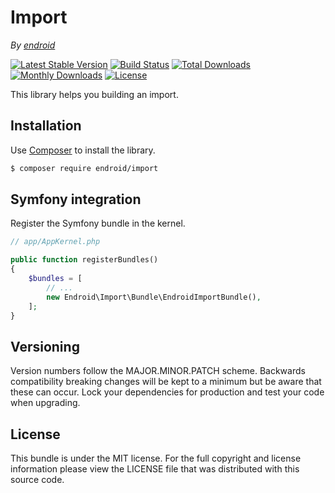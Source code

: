 # Import

*By [endroid](https://endroid.nl/)*

[![Latest Stable Version](http://img.shields.io/packagist/v/endroid/import.svg)](https://packagist.org/packages/endroid/import)
[![Build Status](http://img.shields.io/travis/endroid/import.svg)](http://travis-ci.org/endroid/import)
[![Total Downloads](http://img.shields.io/packagist/dt/endroid/import.svg)](https://packagist.org/packages/endroid/import)
[![Monthly Downloads](http://img.shields.io/packagist/dm/endroid/import.svg)](https://packagist.org/packages/endroid/import)
[![License](http://img.shields.io/packagist/l/endroid/import.svg)](https://packagist.org/packages/endroid/import)

This library helps you building an import.

## Installation

Use [Composer](https://getcomposer.org/) to install the library.

``` bash
$ composer require endroid/import
```

## Symfony integration

Register the Symfony bundle in the kernel.

```php
// app/AppKernel.php

public function registerBundles()
{
    $bundles = [
        // ...
        new Endroid\Import\Bundle\EndroidImportBundle(),
    ];
}
```

## Versioning

Version numbers follow the MAJOR.MINOR.PATCH scheme. Backwards compatibility
breaking changes will be kept to a minimum but be aware that these can occur.
Lock your dependencies for production and test your code when upgrading.

## License

This bundle is under the MIT license. For the full copyright and license
information please view the LICENSE file that was distributed with this source code.
